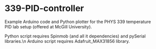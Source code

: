 # 339-PID-controller
Example Arduino code and Python plotter for the PHYS 339 temperature PID lab setup (offered at McGill University).

Python script requires Spinmob (and all it dependencies) and pySerial libraries.\n
Arduino script requires Adafruit_MAX31856 library.

